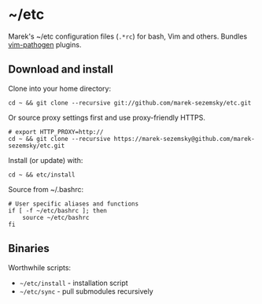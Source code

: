 ~/etc
=====

Marek's ~/etc configuration files (`.*rc`) for bash, Vim and others. Bundles [vim-pathogen](https://github.com/tpope/vim-pathogen) plugins.


Download and install
--------------------

Clone into your home directory:

    cd ~ && git clone --recursive git://github.com/marek-sezemsky/etc.git

Or source proxy settings first and use proxy-friendly HTTPS.

    # export HTTP_PROXY=http://
    cd ~ && git clone --recursive https://marek-sezemsky@github.com/marek-sezemsky/etc.git

Install (or update) with:

    cd ~ && etc/install

Source from ~/.bashrc:

    # User specific aliases and functions
    if [ -f ~/etc/bashrc ]; then
        source ~/etc/bashrc
    fi


Binaries
--------

Worthwhile scripts:

* `~/etc/install` - installation script
* `~/etc/sync` - pull submodules recursively


